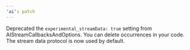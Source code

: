 ```yaml
---
'ai': patch
---
```


Deprecated the `experimental_streamData: true` setting from AIStreamCallbacksAndOptions. You can delete occurrences in your code. The stream data protocol is now used by default.
